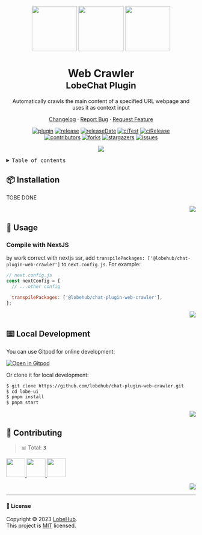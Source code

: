 <a name="readme-top"></a>

<div align="center">

<img height="120" src="https://registry.npmmirror.com/@lobehub/assets-emoji/1.3.0/files/assets/puzzle-piece.webp">
<img height="120" src="https://gw.alipayobjects.com/zos/kitchen/qJ3l3EPsdW/split.svg">
<img height="120" src="https://em-content.zobj.net/source/microsoft-teams/363/spider-web_1f578-fe0f.png">

<h1>Web Crawler<br/><sup>LobeChat Plugin</sup></h1>

Automatically crawls the main content of a specified URL webpage and uses it as context input

[Changelog](./CHANGELOG.md) · [Report Bug][issues-url] · [Request Feature][issues-url]

<!-- SHIELD GROUP -->

[![plugin][plugin-shield]][plugin-url]
[![release][release-shield]][release-url]
[![releaseDate][release-date-shield]][release-date-url]
[![ciTest][ci-test-shield]][ci-test-url]
[![ciRelease][ci-release-shield]][ci-release-url] <br/>
[![contributors][contributors-shield]][contributors-url]
[![forks][forks-shield]][forks-url]
[![stargazers][stargazers-shield]][stargazers-url]
[![issues][issues-shield]][issues-url]

![](https://raw.githubusercontent.com/andreasbm/readme/master/assets/lines/rainbow.png)

</div>

<details>
<summary><kbd>Table of contents</kbd></summary>

#### TOC

- [📦 Installation](#-installation)

- [🤯 Usage](#-usage)

- [⌨️ Local Development](#️-local-development)

- [🤝 Contributing](#-contributing)

####

</details>

## 📦 Installation

TOBE DONE

<div align="right">

[![][back-to-top]](#readme-top)

</div>

## 🤯 Usage

### Compile with NextJS

by work correct with nextjs ssr, add `transpilePackages: ['@lobehub/chat-plugin-web-crawler']` to `next.config.js`. For example:

```js
// next.config.js
const nextConfig = {
  // ...other config

  transpilePackages: ['@lobehub/chat-plugin-web-crawler'],
};
```

<div align="right">

[![][back-to-top]](#readme-top)

</div>

## ⌨️ Local Development

You can use Gitpod for online development:

[![Open in Gitpod](https://gitpod.io/button/open-in-gitpod.svg)][gitpod-url]

Or clone it for local development:

```bash
$ git clone https://github.com/lobehub/chat-plugin-web-crawler.git
$ cd lobe-ui
$ pnpm install
$ pnpm start
```

<div align="right">

[![][back-to-top]](#readme-top)

</div>

## 🤝 Contributing

<!-- CONTRIBUTION GROUP -->

> 📊 Total: <kbd>**3**</kbd>

<a href="https://github.com/arvinxx" title="arvinxx">
  <img src="https://avatars.githubusercontent.com/u/28616219?v=4" width="50" />
</a>
<a href="https://github.com/apps/dependabot" title="dependabot[bot]">
  <img src="https://avatars.githubusercontent.com/in/29110?v=4" width="50" />
</a>
<a href="https://github.com/actions-user" title="actions-user">
  <img src="https://avatars.githubusercontent.com/u/65916846?v=4" width="50" />
</a>

<!-- CONTRIBUTION END -->

<div align="right">

[![][back-to-top]](#readme-top)

</div>

---

#### 📝 License

Copyright © 2023 [LobeHub][profile-url]. <br />
This project is [MIT](./LICENSE) licensed.

<!-- PLUGIN GROUP -->

[plugin-shield]: https://img.shields.io/badge/%F0%9F%A4%AF_LobeChat-plugin-cyan
[plugin-url]: https://github.com/lobehub/lobe-chat-plugins

<!-- LINK GROUP -->

[profile-url]: https://github.com/lobehub
[gitpod-url]: https://gitpod.io/#https://github.com/lobehub/chat-plugin-web-crawler

<!-- SHIELD LINK GROUP -->

[back-to-top]: https://img.shields.io/badge/-BACK_TO_TOP-151515?style=flat-square

<!-- release -->

[release-shield]: https://img.shields.io/npm/v/@lobehub/chat-plugin-web-crawler?label=%F0%9F%A4%AF%20NPM
[release-url]: https://www.npmjs.com/package/@lobehub/chat-plugin-web-crawler

<!-- releaseDate -->

[release-date-shield]: https://img.shields.io/github/release-date/lobehub/chat-plugin-web-crawler?style=flat
[release-date-url]: https://github.com/lobehub/chat-plugin-web-crawler/releases

<!-- ciTest -->

[ci-test-shield]: https://github.com/lobehub/chat-plugin-web-crawler/actions/workflows/test.yml/badge.svg
[ci-test-url]: https://github.com/lobehub/chat-plugin-web-crawler/actions/workflows/test.yml

<!-- ciRelease -->

[ci-release-shield]: https://github.com/lobehub/chat-plugin-web-crawler/actions/workflows/release.yml/badge.svg
[ci-release-url]: https://github.com/lobehub/chat-plugin-web-crawler/actions/workflows/release.yml

<!-- contributors -->

[contributors-shield]: https://img.shields.io/github/contributors/lobehub/chat-plugin-web-crawler.svg?style=flat
[contributors-url]: https://github.com/lobehub/chat-plugin-web-crawler/graphs/contributors

<!-- forks -->

[forks-shield]: https://img.shields.io/github/forks/lobehub/chat-plugin-web-crawler.svg?style=flat
[forks-url]: https://github.com/lobehub/chat-plugin-web-crawler/network/members

<!-- stargazers -->

[stargazers-shield]: https://img.shields.io/github/stars/lobehub/chat-plugin-web-crawler.svg?style=flat
[stargazers-url]: https://github.com/lobehub/chat-plugin-web-crawler/stargazers

<!-- issues -->

[issues-shield]: https://img.shields.io/github/issues/lobehub/chat-plugin-web-crawler.svg?style=flat
[issues-url]: https://github.com/lobehub/chat-plugin-web-crawler/issues/new/choose
